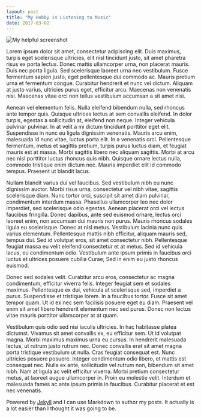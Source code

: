 ```yaml
---
layout: post
title: "My Hobby is Listening to Music"
date: 2017-03-02
---
```

![My helpful screenshot](/assets/Bart.jpg=100x20)

Lorem ipsum dolor sit amet, consectetur adipiscing elit. Duis maximus, turpis eget scelerisque ultricies, elit nisl tincidunt justo, sit amet pharetra risus ex porta lectus. Donec mattis ullamcorper urna, non placerat mauris. Duis nec porta ligula. Sed scelerisque laoreet urna nec vestibulum. Fusce fermentum sapien justo, eget pellentesque dui commodo ac. Mauris pretium urna et fermentum congue. Curabitur hendrerit et nunc vel dictum. Aliquam at justo varius, ultricies purus eget, efficitur arcu. Maecenas non venenatis nisi. Maecenas vitae orci non tellus vestibulum accumsan a sit amet nisi.

Aenean vel elementum felis. Nulla eleifend bibendum nulla, sed rhoncus ante tempor quis. Quisque ultrices lectus at sem convallis eleifend. In dolor turpis, egestas a sollicitudin at, eleifend non neque. Integer vehicula pulvinar pulvinar. In at velit a mi dictum tincidunt porttitor eget elit. Suspendisse in nunc eu ligula dignissim venenatis. Mauris arcu enim, malesuada id nunc vitae, luctus porta elit. In a venenatis orci. Pellentesque fermentum, metus et sagittis pretium, turpis purus luctus diam, et feugiat mauris est at massa. Morbi sagittis libero nec aliquam sagittis. Morbi at arcu nec nisl porttitor luctus rhoncus quis nibh. Quisque ornare lectus nulla, commodo tristique enim dictum nec. Mauris imperdiet elit id commodo tempus. Praesent ut blandit lacus.

Nullam blandit varius dui vel faucibus. Sed vestibulum nibh eu nunc dignissim auctor. Morbi risus urna, consectetur vel nibh vitae, sagittis scelerisque diam. Nunc tortor orci, suscipit sit amet diam pulvinar, condimentum interdum massa. Phasellus ullamcorper leo nec dolor imperdiet, sed scelerisque odio egestas. Aenean placerat orci vel lectus faucibus fringilla. Donec dapibus, ante sed euismod ornare, lectus orci laoreet enim, non accumsan dui mauris non purus. Mauris rhoncus sodales ligula eu scelerisque. Donec at nisl metus. Vestibulum lacinia nunc quis varius elementum. Pellentesque mattis nibh efficitur, aliquam mauris sed, tempus dui. Sed id volutpat eros, sit amet consectetur nibh. Pellentesque feugiat massa eu velit eleifend consectetur et at metus. Sed id vehicula lacus, eu condimentum odio. Vestibulum ante ipsum primis in faucibus orci luctus et ultrices posuere cubilia Curae; Sed in enim eu justo rhoncus euismod.

Donec sed sodales velit. Curabitur arcu eros, consectetur ac magna condimentum, efficitur viverra felis. Integer feugiat sem et sodales maximus. Pellentesque ex dui, vehicula at scelerisque sed, imperdiet a purus. Suspendisse et tristique lorem. In a faucibus tortor. Fusce sit amet tempor quam. Ut id ex nec sem facilisis posuere eget eu diam. Praesent vel enim sit amet libero hendrerit elementum nec sed purus. Donec non lectus vitae mauris porttitor ullamcorper at at quam.

Vestibulum quis odio sed nisi iaculis ultricies. In hac habitasse platea dictumst. Vivamus sit amet convallis ex, eu efficitur sem. Ut id volutpat magna. Morbi maximus maximus urna eu cursus. In hendrerit malesuada lectus, ut rutrum justo rutrum nec. Donec convallis erat sit amet magna porta tristique vestibulum ut nulla. Cras feugiat consequat est. Nunc ultricies posuere posuere. Integer condimentum odio libero, et mattis est consequat nec. Nulla ex ante, sollicitudin vel rutrum non, bibendum sit amet nibh. Nam at ligula ac velit efficitur viverra. Morbi pretium consectetur metus, at laoreet augue ullamcorper in. Proin eu molestie velit. Interdum et malesuada fames ac ante ipsum primis in faucibus. Curabitur placerat et est nec venenatis.

Powered by [Jekyll](http://jekyllrb.com) and I can use Markdown to author my posts. It actually is a lot easier than I thought it was going to be.
